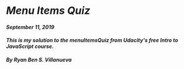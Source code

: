 # _Menu Items Quiz_
#### _September 11, 2019_
#### _This is my solution to the menuItemsQuiz from Udacity's free Intro to JavaScript course._
#### _By Ryan Ben S. Villanueva_